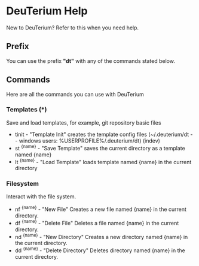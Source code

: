 # DeuTerium Help
New to DeuTerium? Refer to this when you need help.

## Prefix
You can use the prefix <b>"dt"</b> with any of the commands stated below.

## Commands
Here are all the commands you can use with DeuTerium

### Templates (*)
Save and load templates, for example, git repository basic files

- tinit - "Template Init" creates the template config files (~/.deuterium/dt -- windows users: %USERPROFILE%/.deuterium/dt) (indev)
- st <sup>{name}</sup> - "Save Template" saves the current directory as a template named {name}
- lt <sup>{name}</sup>  - "Load Template" loads template named {name} in the current directory

### Filesystem
Interact with the file system.

- nf <sup>{name}</sup> - "New File" Creates a new file named {name} in the current directory.
- df <sup>{name}</sup> - "Delete File" Deletes a file named {name} in the current directory.
- nd <sup>{name}</sup> - "New Directory" Creates a new directory named {name} in the current directory.
- dd <sup>{name}</sup> - "Delete Directory" Deletes directory named {name} in the current directory.
